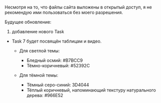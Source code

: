 Несмотря на то, что файлы сайта выложены в открытый доступ, я не рекомендую ими пользоваться без моего разрешения.

Будущее обновление: 
1. добавление нового Task
- Task 7 будет посвящён таблицам и видео.
  - Для светлой темы:
    - Бледный осмий: #B7BCC9
    - Тёмно-коричневый: #52392C

  - Для тёмной темы:
    - Тёмный серо-синий: 3D4044
    - Тёплый коричневый, напоминающий текстуру натурального дерева: #966E52

